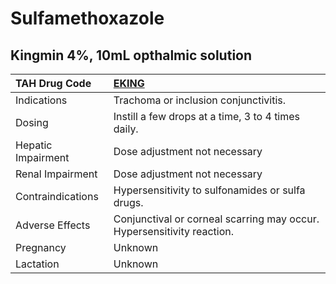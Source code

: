 # Sulfamethoxazole

## Kingmin 4%, 10mL opthalmic solution

| TAH Drug Code      | [**EKING**](https://www.tahsda.org.tw/drugs/hissearch.php?drug_code=EKING)   |
|:-------------------|:-----------------------------------------------------------------------------|
| Indications        | Trachoma or inclusion conjunctivitis.                                        |
| Dosing             | Instill a few drops at a time, 3 to 4 times daily.                           |
| Hepatic Impairment | Dose adjustment not necessary                                                |
| Renal Impairment   | Dose adjustment not necessary                                                |
| Contraindications  | Hypersensitivity to sulfonamides or sulfa drugs.                             |
| Adverse Effects    | Conjunctival or corneal scarring may occur. Hypersensitivity reaction.       |
| Pregnancy          | Unknown                                                                      |
| Lactation          | Unknown                                                                      |

